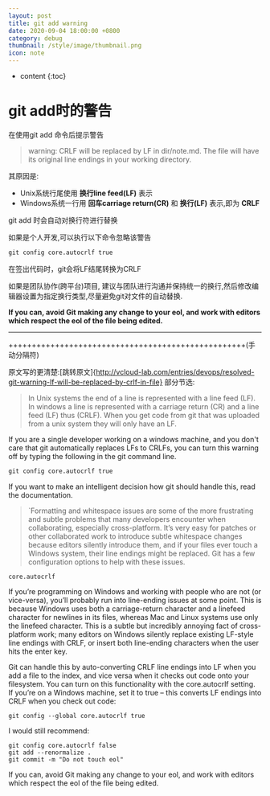 ```yaml
---
layout: post
title: git add warning
date: 2020-09-04 18:00:00 +0800
category: debug
thumbnail: /style/image/thumbnail.png
icon: note
---
```


* content
{:toc}

# git add时的警告

在使用git add 命令后提示警告
> warning: CRLF will be replaced by LF in dir/note.md.
The file will have its original line endings in your working directory.

其原因是:
* Unix系统行尾使用 **换行line feed(LF)** 表示
* Windows系统一行用 **回车carriage return(CR)** 和 **换行(LF)** 表示,即为 **CRLF**

git add 时会自动对换行符进行替换

如果是个人开发,可以执行以下命令忽略该警告
```tcl
git config core.autocrlf true
```
在签出代码时，git会将LF结尾转换为CRLF


如果是团队协作(跨平台)项目, 建议与团队进行沟通并保持统一的换行,然后修改编辑器设置为指定换行类型,尽量避免git对文件的自动替换.

**If you can, avoid Git making any change to your eol, and work with editors which respect the eol of the file being edited.**

******************************
+++++++++++++++++++++++++++++++++++++++++++++++++++(手动分隔符)

原文写的更清楚:[跳转原文]{http://vcloud-lab.com/entries/devops/resolved-git-warning-lf-will-be-replaced-by-crlf-in-file}
部分节选:

> In Unix systems the end of a line is represented with a line feed (LF). 
> In windows a line is represented with a carriage return (CR) and a line feed (LF) thus (CRLF).
> When you get code from git that was uploaded from a unix system they will only have an LF.


If you are a single developer working on a windows machine, and you don't care that git automatically replaces LFs to CRLFs, you can turn this warning off by typing the following in the git command line.

```tcl
git config core.autocrlf true
```

If you want to make an intelligent decision how git should handle this, read the documentation.
> `Formatting and whitespace issues are some of the more frustrating and subtle problems that many developers encounter when collaborating, especially cross-platform. It’s very easy for patches or other collaborated work to introduce subtle whitespace changes because editors silently introduce them, and if your files ever touch a Windows system, their line endings might be replaced. Git has a few configuration options to help with these issues.
```
core.autocrlf
```
If you’re programming on Windows and working with people who are not (or vice-versa), you’ll probably run into line-ending issues at some point. This is because Windows uses both a carriage-return character and a linefeed character for newlines in its files, whereas Mac and Linux systems use only the linefeed character. This is a subtle but incredibly annoying fact of cross-platform work; many editors on Windows silently replace existing LF-style line endings with CRLF, or insert both line-ending characters when the user hits the enter key.

Git can handle this by auto-converting CRLF line endings into LF when you add a file to the index, and vice versa when it checks out code onto your filesystem. You can turn on this functionality with the core.autocrlf setting. If you’re on a Windows machine, set it to true – this converts LF endings into CRLF when you check out code:
```
git config --global core.autocrlf true
```


I would still recommend:
```
git config core.autocrlf false
git add --renormalize .
git commit -m "Do not touch eol"
```
If you can, avoid Git making any change to your eol, and work with editors which respect the eol of the file being edited.